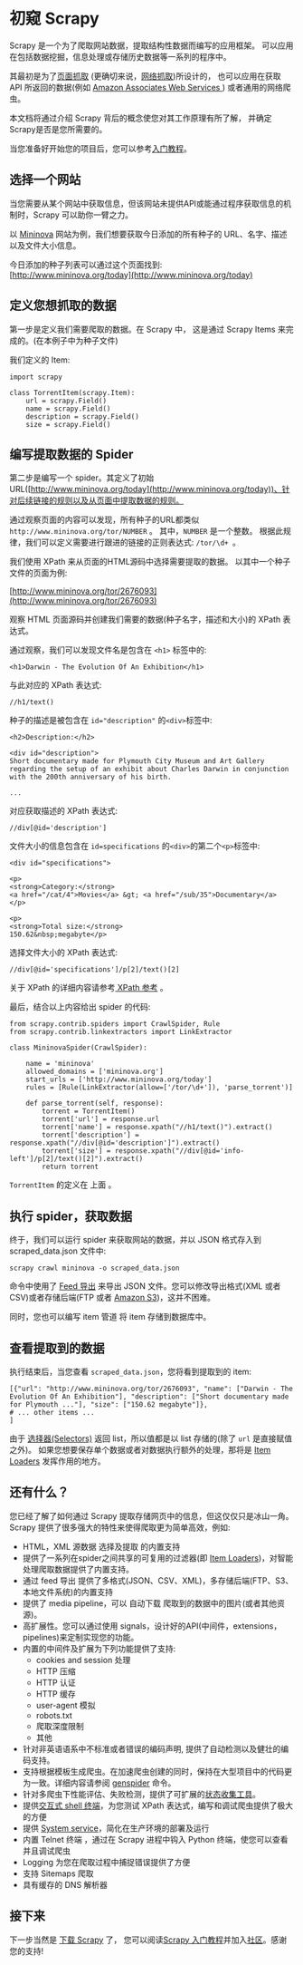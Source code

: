 # 初窥 Scrapy

Scrapy 是一个为了爬取网站数据，提取结构性数据而编写的应用框架。 可以应用在包括数据挖掘，信息处理或存储历史数据等一系列的程序中。

其最初是为了[页面抓取](https://en.wikipedia.org/wiki/Data_scraping#Screen_scraping) (更确切来说，[网络抓取](https://en.wikipedia.org/wiki/Web_scraping))所设计的， 也可以应用在获取 API 所返回的数据(例如 [Amazon Associates Web Services ](https://affiliate-program.amazon.com/gp/advertising/api/detail/main.html)) 或者通用的网络爬虫。

本文档将通过介绍 Scrapy 背后的概念使您对其工作原理有所了解， 并确定Scrapy是否是您所需要的。

当您准备好开始您的项目后，您可以参考[入门教程](scrapy-tutorial.md)。

## 选择一个网站

当您需要从某个网站中获取信息，但该网站未提供API或能通过程序获取信息的机制时，Scrapy 可以助你一臂之力。

以 [Mininova](http://www.mininova.org/) 网站为例，我们想要获取今日添加的所有种子的 URL、名字、描述以及文件大小信息。

今日添加的种子列表可以通过这个页面找到:  
[http://www.mininova.org/today](http://www.mininova.org/today)  

## 定义您想抓取的数据

第一步是定义我们需要爬取的数据。在 Scrapy 中， 这是通过 Scrapy Items 来完成的。(在本例子中为种子文件)

我们定义的 Item:

```
import scrapy

class TorrentItem(scrapy.Item):
    url = scrapy.Field()
    name = scrapy.Field()
    description = scrapy.Field()
    size = scrapy.Field()
```

## 编写提取数据的 Spider

第二步是编写一个 spider。其定义了初始 URL([http://www.mininova.org/today](http://www.mininova.org/today))、针对后续链接的规则以及从页面中提取数据的规则。

通过观察页面的内容可以发现，所有种子的URL都类似 `http://www.mininova.org/tor/NUMBER` 。 其中，`NUMBER` 是一个整数。 根据此规律，我们可以定义需要进行跟进的链接的正则表达式: `/tor/\d+ `。

我们使用 XPath 来从页面的HTML源码中选择需要提取的数据。 以其中一个种子文件的页面为例:

[http://www.mininova.org/tor/2676093](http://www.mininova.org/tor/2676093)

观察 HTML 页面源码并创建我们需要的数据(种子名字，描述和大小)的 XPath 表达式。

通过观察，我们可以发现文件名是包含在 `<h1>` 标签中的:

```
<h1>Darwin - The Evolution Of An Exhibition</h1>
```

与此对应的 XPath 表达式:

```
//h1/text()
```

种子的描述是被包含在 `id="description"` 的`<div>`标签中:

```
<h2>Description:</h2>

<div id="description">
Short documentary made for Plymouth City Museum and Art Gallery regarding the setup of an exhibit about Charles Darwin in conjunction with the 200th anniversary of his birth.

...
```

对应获取描述的 XPath 表达式:

```
//div[@id='description']
```

文件大小的信息包含在 `id=specifications` 的`<div>`的第二个`<p>`标签中:

```
<div id="specifications">

<p>
<strong>Category:</strong>
<a href="/cat/4">Movies</a> &gt; <a href="/sub/35">Documentary</a>
</p>

<p>
<strong>Total size:</strong>
150.62&nbsp;megabyte</p>
```

选择文件大小的 XPath 表达式:

```
//div[@id='specifications']/p[2]/text()[2]
```

关于 XPath 的详细内容请参考[ XPath 参考](http://www.w3.org/TR/xpath/) 。

最后，结合以上内容给出 spider 的代码:

```
from scrapy.contrib.spiders import CrawlSpider, Rule
from scrapy.contrib.linkextractors import LinkExtractor

class MininovaSpider(CrawlSpider):

    name = 'mininova'
    allowed_domains = ['mininova.org']
    start_urls = ['http://www.mininova.org/today']
    rules = [Rule(LinkExtractor(allow=['/tor/\d+']), 'parse_torrent')]

    def parse_torrent(self, response):
        torrent = TorrentItem()
        torrent['url'] = response.url
        torrent['name'] = response.xpath("//h1/text()").extract()
        torrent['description'] = response.xpath("//div[@id='description']").extract()
        torrent['size'] = response.xpath("//div[@id='info-left']/p[2]/text()[2]").extract()
        return torrent
```

`TorrentItem` 的定义在 上面 。

## 执行 spider，获取数据

终于，我们可以运行 spider 来获取网站的数据，并以 JSON 格式存入到 scraped_data.json 文件中:

```
scrapy crawl mininova -o scraped_data.json
```

命令中使用了 [Feed 导出](feed-exports.md) 来导出 JSON 文件。您可以修改导出格式(XML 或者 CSV)或者存储后端(FTP 或者 [Amazon S3](http://aws.amazon.com/cn/s3/))，这并不困难。

同时，您也可以编写 item 管道 将 item 存储到数据库中。

## 查看提取到的数据

执行结束后，当您查看 `scraped_data.json`，您将看到提取到的 item:

```
[{"url": "http://www.mininova.org/tor/2676093", "name": ["Darwin - The Evolution Of An Exhibition"], "description": ["Short documentary made for Plymouth ..."], "size": ["150.62 megabyte"]},
# ... other items ...
]
```

由于 [选择器(Selectors)](selectors.md) 返回 list，所以值都是以 list 存储的(除了 `url` 是直接赋值之外)。 如果您想要保存单个数据或者对数据执行额外的处理，那将是 [Item Loaders](item-loaders.md) 发挥作用的地方。

## 还有什么？

您已经了解了如何通过 Scrapy 提取存储网页中的信息，但这仅仅只是冰山一角。Scrapy 提供了很多强大的特性来使得爬取更为简单高效，例如:

- HTML，XML 源数据 选择及提取 的内置支持
- 提供了一系列在spider之间共享的可复用的过滤器(即 [Item Loaders](item-loaders.md))，对智能处理爬取数据提供了内置支持。
- 通过 feed 导出 提供了多格式(JSON、CSV、XML)，多存储后端(FTP、S3、本地文件系统)的内置支持
- 提供了 media pipeline，可以 自动下载 爬取到的数据中的图片(或者其他资源)。
- 高扩展性。您可以通过使用 signals，设计好的API(中间件，extensions，pipelines)来定制实现您的功能。
- 内置的中间件及扩展为下列功能提供了支持:
	- cookies and session 处理
	- HTTP 压缩
	- HTTP 认证
	- HTTP 缓存
	- user-agent 模拟
	- robots.txt
	- 爬取深度限制
	- 其他
- 针对非英语语系中不标准或者错误的编码声明, 提供了自动检测以及健壮的编码支持。
- 支持根据模板生成爬虫。在加速爬虫创建的同时，保持在大型项目中的代码更为一致。详细内容请参阅 [genspider](command-line-tools.md) 命令。
- 针对多爬虫下性能评估、失败检测，提供了可扩展的[状态收集工具](stats-collection.md)。
- 提供[交互式 shell 终端](scrapy-shell.md)，为您测试 XPath 表达式，编写和调试爬虫提供了极大的方便
- 提供 [System service](scrapyd.md)，简化在生产环境的部署及运行
- 内置 Telnet 终端 ，通过在 Scrapy 进程中钩入 Python 终端，使您可以查看并且调试爬虫
- Logging 为您在爬取过程中捕捉错误提供了方便
- 支持 Sitemaps 爬取
- 具有缓存的 DNS 解析器

## 接下来

下一步当然是 [下载 Scrapy](http://scrapy.org/download/) 了， 您可以阅读[Scrapy 入门教程](scrapy-tutorial.md)并加入[社区](http://scrapy.org/community/)。感谢您的支持!